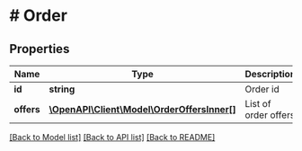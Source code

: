 # # Order

## Properties

Name | Type | Description | Notes
------------ | ------------- | ------------- | -------------
**id** | **string** | Order id |
**offers** | [**\OpenAPI\Client\Model\OrderOffersInner[]**](OrderOffersInner.md) | List of order offers |

[[Back to Model list]](../../README.md#models) [[Back to API list]](../../README.md#endpoints) [[Back to README]](../../README.md)
